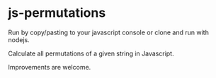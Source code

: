js-permutations
===============

Run by copy/pasting to your javascript console or clone and run with nodejs.

Calculate all permutations of a given string in Javascript.

Improvements are welcome.
